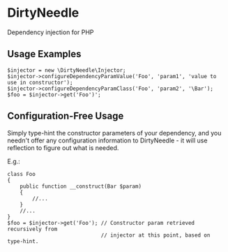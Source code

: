 # DirtyNeedle

Dependency injection for PHP

## Usage Examples

    $injector = new \DirtyNeedle\Injector;
    $injector->configureDependencyParamValue('Foo', 'param1', 'value to use in constructor');
    $injector->configureDependencyParamClass('Foo', 'param2', '\Bar');
    $foo = $injector->get('Foo')';

## Configuration-Free Usage

Simply type-hint the constructor parameters of your dependency, and you needn't
offer any configuration information to DirtyNeedle - it will use reflection to
figure out what is needed.

E.g.:

    class Foo
    {
        public function __construct(Bar $param)
        {
            //...
        }
        //...
    }
    $foo = $injector->get('Foo'); // Constructor param retrieved recursively from
                                  // injector at this point, based on type-hint.
